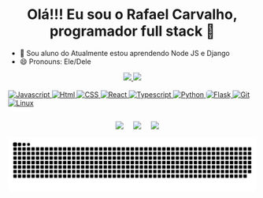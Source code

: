 <h1 align="center">Olá!!! Eu sou o Rafael Carvalho, programador full stack 👋
</h1>

- 🌱 Sou aluno do Atualmente estou aprendendo Node JS e Django
- 😄 Pronouns: Ele/Dele

<div align="center">
  <a href="https://github.com/luanagomesz">
  <img height="180em" src="https://github-readme-stats.vercel.app/api?username=rafaelocdev&show_icons=true&theme=tokyonight&include_all_commits=true&count_private=true"/>
  <img height="180em" src="https://github-readme-stats.vercel.app/api/top-langs/?username=rafaelocdev&layout=compact&langs_count=7&theme=tokyonight"/>
</div>

<br>

<div style="display: inline_block">
  <img  height="30" width="40" src="https://cdn.jsdelivr.net/gh/devicons/devicon/icons/javascript/javascript-original.svg" alt="Javascript"/>
  <img  height="30" width="40" src="https://cdn.jsdelivr.net/gh/devicons/devicon/icons/html5/html5-original.svg" alt="Html"/>
  <img  height="30" width="40" src="https://cdn.jsdelivr.net/gh/devicons/devicon/icons/css3/css3-original.svg" alt="CSS"/>
  <img  height="30" width="40" src="https://cdn.jsdelivr.net/gh/devicons/devicon/icons/react/react-original.svg" alt="React" />
  <img  height="30" width="40" src="https://cdn.jsdelivr.net/gh/devicons/devicon/icons/typescript/typescript-original.svg" alt="Typescript"/>          
  <img  height="30" width="40" src="https://cdn.jsdelivr.net/gh/devicons/devicon/icons/python/python-original.svg" alt="Python"/>
  <img  height="30" width="40"style="background-color: #fff; border-radius:5px" src="https://cdn.jsdelivr.net/gh/devicons/devicon/icons/flask/flask-original.svg" alt="Flask"/>
  <img  height="30" width="40" src="https://cdn.jsdelivr.net/gh/devicons/devicon/icons/git/git-original.svg" alt="Git"/>
  <img  height="30" width="40" src="https://cdn.jsdelivr.net/gh/devicons/devicon/icons/linux/linux-original.svg" alt="Linux"/>
</div>

##

<div class="social" style="display: flex; gap: 20px; justify-content: center"> 
  <a href="mailto:rafaeloc.dev@gmail.com" target="_blank"><img src="https://img.shields.io/badge/Gmail-D14836?style=for-the-badge&logo=gmail&logoColor=white" target="_blank"></a> 
  <a href="https://www.linkedin.com/in/rafaelo-oliveira-carvalho/" target="_blank"><img src="https://img.shields.io/badge/-LinkedIn-%230077B5?style=for-the-badge&logo=linkedin&logoColor=white" target="_blank"></a> 
  <a href="[mailto:rafaeloc.dev@gmail.com](https://www.codewars.com/users/rafaelcarvalho)" target="_blank"><img src="https://img.shields.io/badge/Codewars-B1361E?style=for-the-badge&logo=Codewars&logoColor=white" target="_blank"></a>  
</div>

![Snake animation](https://github.com/rafaelocdev/rafaelocdev/blob/output/github-contribution-grid-snake.svg)
